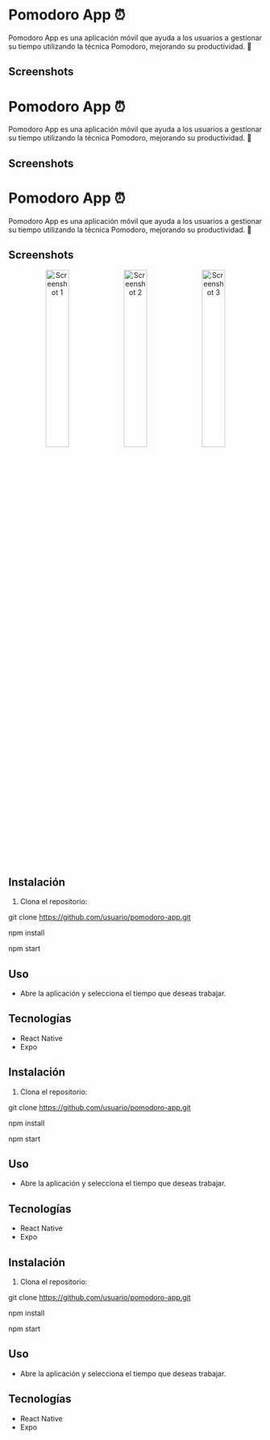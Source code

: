# Pomodoro App ⏰

Pomodoro App es una aplicación móvil que ayuda a los usuarios a gestionar su tiempo utilizando la técnica Pomodoro, mejorando su productividad. 🚀

## Screenshots

# Pomodoro App ⏰

Pomodoro App es una aplicación móvil que ayuda a los usuarios a gestionar su tiempo utilizando la técnica Pomodoro, mejorando su productividad. 🚀

## Screenshots

# Pomodoro App ⏰

Pomodoro App es una aplicación móvil que ayuda a los usuarios a gestionar su tiempo utilizando la técnica Pomodoro, mejorando su productividad. 🚀

## Screenshots
<p align="center">
  <img src="https://github.com/user-attachments/assets/f488c9f4-8390-4bb1-b418-dfcf970952c4" alt="Screenshot 1" width="30%" />
  <img src="https://github.com/user-attachments/assets/d1ba28f2-7c1a-41eb-b71f-663920526785" alt="Screenshot 2" width="30%" />
  <img src="https://github.com/user-attachments/assets/1df8d78f-5b65-43e6-a0ad-4495ce0389e0" alt="Screenshot 3" width="30%" />
</p>


## Instalación

1. Clona el repositorio:

git clone https://github.com/usuario/pomodoro-app.git

npm install

npm start

## Uso

- Abre la aplicación y selecciona el tiempo que deseas trabajar.

## Tecnologías

- React Native
- Expo


## Instalación

1. Clona el repositorio:

git clone https://github.com/usuario/pomodoro-app.git

npm install

npm start

## Uso

- Abre la aplicación y selecciona el tiempo que deseas trabajar.

## Tecnologías

- React Native
- Expo


## Instalación

1. Clona el repositorio:

git clone https://github.com/usuario/pomodoro-app.git

npm install

npm start

## Uso

- Abre la aplicación y selecciona el tiempo que deseas trabajar.

## Tecnologías

- React Native
- Expo
